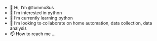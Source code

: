 - 👋 Hi, I’m @tommo8us
- 👀 I’m interested in python
- 🌱 I’m currently learning python
- 💞️ I’m looking to collaborate on home automation, data collection, data analysis
- 📫 How to reach me ...

<!---
tommo8us/tommo8us is a ✨ special ✨ repository because its `README.md` (this file) appears on your GitHub profile.
You can click the Preview link to take a look at your changes.
--->
